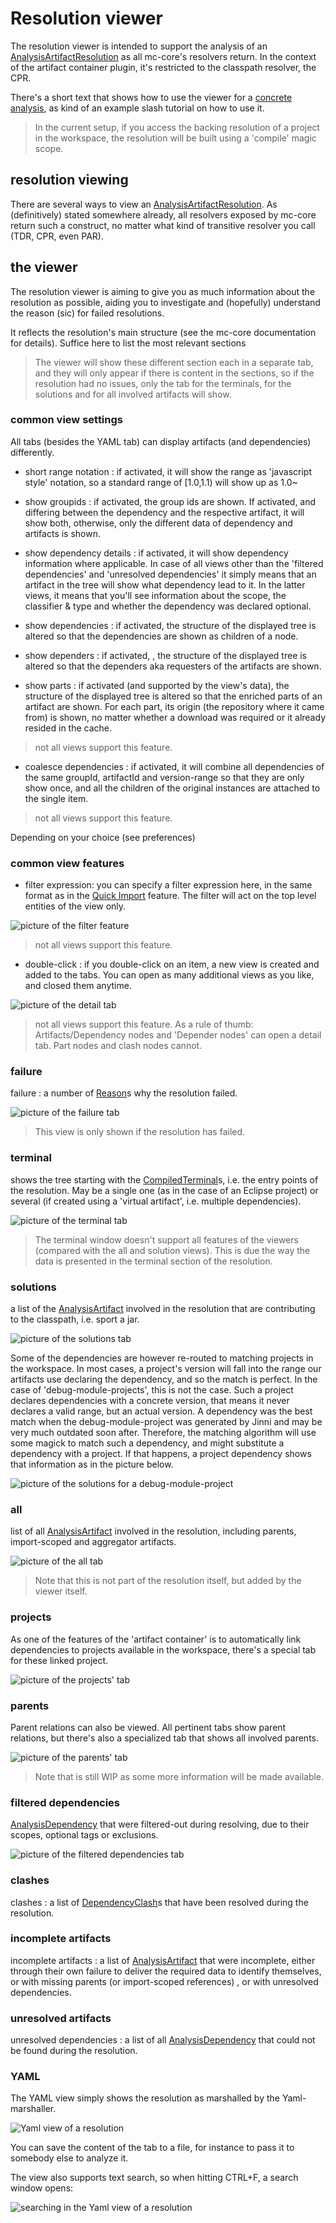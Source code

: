 # Resolution viewer

The resolution viewer is intended to support the analysis of an [AnalysisArtifactResolution](javadoc:com.braintribe.model.artifact.analysis.AnalysisArtifactResolution) as all mc-core's resolvers return.
In the context of the artifact container plugin, it's restricted to the classpath resolver, the CPR.

There's a short text that shows how to use the viewer for a [concrete analysis](./analysis.with.resolution.viewer.md), as kind of an example slash tutorial on how to use it. 


>In the current setup, if you access the backing resolution of a project in the workspace, the resolution will be built using a 'compile' magic scope.


## resolution viewing
There are several ways to view an [AnalysisArtifactResolution](javadoc:com.braintribe.model.artifact.analysis.AnalysisArtifactResolution). As (definitively) stated somewhere already, all resolvers exposed by mc-core return such a construct, no matter what kind of transitive resolver you call (TDR, CPR, even PAR).



## the viewer 
The resolution viewer is aiming to give you as much information about the resolution as possible, aiding you to investigate and (hopefully) understand the reason (sic) for failed resolutions.

It reflects the resolution's main structure (see the mc-core documentation for details). Suffice here to list the most relevant sections


>The viewer will show these different section each in a separate tab, and they will only appear if there is content in the sections, so if the resolution had no issues, only the tab for the terminals, for the solutions and for all involved artifacts will show.


### common view settings
All tabs (besides the YAML tab) can display artifacts (and dependencies) differently. 

- short range notation : if activated, it will show the range as 'javascript style' notation, so a standard range of [1.0,1.1) will show up as 1.0~

- show groupids : if activated, the group ids are shown. If activated, and differing between the dependency and the respective artifact, it will show both, otherwise, only the different data of dependency and artifacts is shown.

- show dependency details : if activated, it will show dependency information where applicable. In case of all views other than the 'filtered dependencies' and 'unresolved dependencies' it simply means that an artifact in the tree will show what dependency lead to it. In the latter views, it means that you'll see information about the scope, the classifier & type and whether the dependency was declared optional.

- show dependencies : if activated, the structure of the displayed tree is altered so that the dependencies are shown as children of a node.

- show dependers : if activated, , the structure of the displayed tree is altered so that the dependers aka requesters of the artifacts are shown.

- show parts : if activated (and supported by the view's data), the structure of the displayed tree is altered so that the enriched parts of an artifact are shown. For each part, its origin (the repository where it came from) is shown, no matter whether a download was required or it already resided in the cache.


> not all views support this feature.


- coalesce dependencies : if activated, it will combine all dependencies of the same groupId, artifactId and version-range so that they are only show once, and all the children of the original instances are attached to the single item.


> not all views support this feature.


Depending on your choice (see preferences) 

### common view features

- filter expression: you can specify a filter expression here, in the same format as in the [Quick Import](asset://com.braintribe.devrock.eclipse:devrock-documentation/devrock.md) feature. The filter will act on the top level entities of the view only.

![picture of the filter feature](images/viewer.filter.jpg "filtering")


> not all views support this feature.


- double-click : if you double-click on an item, a new view is created and added to the tabs. You can open as many additional views as you like, and closed them anytime. 

![picture of the detail tab](images/viewer.detail.jpg "detail tab")


>not all views support this feature. As a rule of thumb: Artifacts/Dependency nodes and 'Depender nodes' can open a detail tab. Part nodes and clash nodes cannot. 



### failure 
failure : a number of [Reason](javadoc:com.braintribe.gm.model.reason.Reason)s why the resolution failed. 

![picture of the failure tab](images/viewer.failure.jpg "problems encountered during traversion")


>This view is only shown if the resolution has failed.
<obsolete picture : no more duplicates>

### terminal
shows the tree starting with the [CompiledTerminal](javadoc:com.braintribe.model.artifact.compiled.CompiledTerminal)s, i.e. the entry points of the resolution. May be a single one (as in the case of an Eclipse project) or several (if created using a 'virtual artifact', i.e. multiple dependencies).

![picture of the terminal tab](images/viewer.terminal.jpg "terminal structure")

>The terminal window doesn't support all features of the viewers (compared with the all and solution views). This is due the way the data is presented in the terminal section of the resolution.



### solutions
a list of the [AnalysisArtifact](javadoc:com.braintribe.model.artifact.analysis.AnalysisArtifact) involved in the resolution that are contributing to the classpath, i.e. sport a jar. 

![picture of the solutions tab](images/viewer.solutions.jpg "artifacts contributing to the classpath")


Some of the dependencies are however re-routed to matching projects in the workspace. In most cases, a project's version will fall into the range our artifacts use declaring the dependency, and so the match is perfect. In the case of 'debug-module-projects', this is not the case. Such a project declares dependencies with a concrete version, that means it never declares a valid range, but an actual version. A dependency was the best match when the debug-module-project was generated by Jinni and may be very much outdated soon after. Therefore, the matching algorithm will use some magick to match such a dependency, and might substitute a dependency with a project. If that happens, a project dependency shows that information as in the picture below.

![picture of the solutions for a debug-module-project](debug.module.project.viewer.jpg "projects contributing to the classpath")

### all
list of all [AnalysisArtifact](javadoc:com.braintribe.model.artifact.analysis.AnalysisArtifact) involved in the resolution, including parents, import-scoped and aggregator artifacts.

![picture of the all tab](images/viewer.all.jpg "all involved artifacts")


>Note that this is not part of the resolution itself, but added by the viewer itself.


### projects
As one of the features of the 'artifact container' is to automatically link dependencies to projects available in the workspace, there's a special tab for these linked project. 

![picture of the projects' tab](images/standard.project.viewer.jpg "all involved projects")

### parents

Parent relations can also be viewed. All pertinent tabs show parent relations, but there's also a specialized tab that shows all involved parents. 

![picture of the parents' tab](images/viewer.parents.jpg "all involved parents")

>Note that is still WIP as some more information will be made available.

### filtered dependencies
[AnalysisDependency](javadoc:com.braintribe.model.artifact.analysis.AnalysisDependency) that were filtered-out during resolving, due to their scopes, optional tags or exclusions. 

![picture of the filtered dependencies tab](images/viewer.filtered.jpg "all dependencies filtered-out")


### clashes
clashes : a list of [DependencyClash](javadoc:com.braintribe.model.artifact.analysis.DependencyClash)s that have been resolved during the resolution. 

### incomplete artifacts
incomplete artifacts : a list of [AnalysisArtifact](javadoc:com.braintribe.model.artifact.analysis.AnalysisArtifact) that were incomplete, either through their own failure to deliver the required data to identify themselves, or with missing parents (or import-scoped references)
, or with unresolved dependencies.

### unresolved artifacts
unresolved dependencies : a list of all [AnalysisDependency](javadoc:com.braintribe.model.artifact.analysis.AnalysisDependency) that could not be found during the resolution.

### YAML

The YAML view simply shows the resolution as marshalled by the Yaml-marshaller.

![Yaml view of a resolution](images/analysis.yaml.jpg "the resolution expressed as YAML")

You can save the content of the tab to a file, for instance to pass it to somebody else to analyze it. 

The view also supports text search, so when hitting CTRL+F, a search window opens:

![searching in the Yaml view of a resolution](images/analysis.yaml.search.jpg "searching in the Yaml view")
